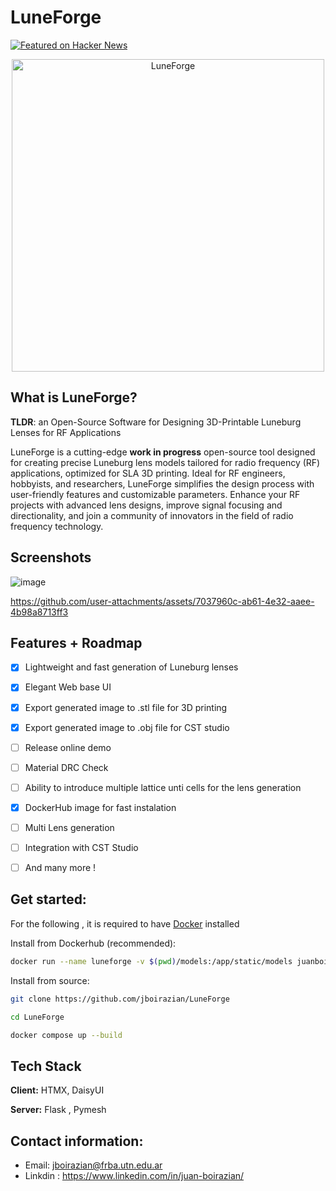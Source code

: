 # LuneForge
[![Featured on Hacker News](https://hackerbadge.now.sh/api?id=41425675)](https://news.ycombinator.com/item?id=41425675)
<p align="center">
  <img src="https://github.com/jboirazian/LuneForge/assets/21143405/c74157f0-7896-45e1-a5f4-219d3b1a810d" alt="LuneForge" width="500"/>
</p>



## What is LuneForge?

**TLDR**: an Open-Source Software for Designing 3D-Printable Luneburg Lenses for RF Applications

LuneForge is a cutting-edge **work in progress** open-source tool designed for creating precise Luneburg lens models tailored for radio frequency (RF) applications, optimized for SLA 3D printing. Ideal for RF engineers, hobbyists, and researchers, LuneForge simplifies the design process with user-friendly features and customizable parameters. Enhance your RF projects with advanced lens designs, improve signal focusing and directionality, and join a community of innovators in the field of radio frequency technology.

## Screenshots

![image](https://github.com/user-attachments/assets/4bcfc710-36c8-4828-9a6e-e17417089945)




https://github.com/user-attachments/assets/7037960c-ab61-4e32-aaee-4b98a8713ff3





## Features + Roadmap

- [x] Lightweight and fast generation of Luneburg lenses
- [x] Elegant Web base UI
- [x] Export generated image to .stl file for 3D printing
- [x] Export generated image to .obj file for CST studio
- [ ] Release online demo 
- [ ] Material DRC Check  
- [ ] Ability to introduce multiple lattice unti cells for the lens generation
- [x] DockerHub image for fast instalation
- [ ] Multi Lens generation
- [ ] Integration with CST Studio
- [ ] And many more !


## Get started:

For the following , it is required to have [Docker](https://www.docker.com/) installed 

Install from Dockerhub (recommended):

```bash
docker run --name luneforge -v $(pwd)/models:/app/static/models juanboirazian/luneforge

```

Install from source:

```bash
git clone https://github.com/jboirazian/LuneForge
```

```bash
cd LuneForge
```

```bash
docker compose up --build
```


## Tech Stack

**Client:** HTMX, DaisyUI

**Server:** Flask , Pymesh

## Contact information:

- Email: jboirazian@frba.utn.edu.ar
- Linkdin : https://www.linkedin.com/in/juan-boirazian/ 
